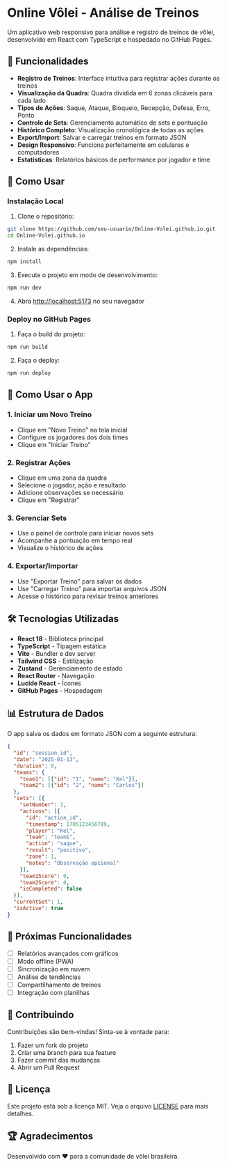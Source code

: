 # Online Vôlei - Análise de Treinos

Um aplicativo web responsivo para análise e registro de treinos de vôlei, desenvolvido em React com TypeScript e hospedado no GitHub Pages.

## 🏐 Funcionalidades

- **Registro de Treinos**: Interface intuitiva para registrar ações durante os treinos
- **Visualização da Quadra**: Quadra dividida em 6 zonas clicáveis para cada lado
- **Tipos de Ações**: Saque, Ataque, Bloqueio, Recepção, Defesa, Erro, Ponto
- **Controle de Sets**: Gerenciamento automático de sets e pontuação
- **Histórico Completo**: Visualização cronológica de todas as ações
- **Export/Import**: Salvar e carregar treinos em formato JSON
- **Design Responsivo**: Funciona perfeitamente em celulares e computadores
- **Estatísticas**: Relatórios básicos de performance por jogador e time

## 🚀 Como Usar

### Instalação Local

1. Clone o repositório:
```bash
git clone https://github.com/seu-usuario/Online-Volei.github.io.git
cd Online-Volei.github.io
```

2. Instale as dependências:
```bash
npm install
```

3. Execute o projeto em modo de desenvolvimento:
```bash
npm run dev
```

4. Abra [http://localhost:5173](http://localhost:5173) no seu navegador

### Deploy no GitHub Pages

1. Faça o build do projeto:
```bash
npm run build
```

2. Faça o deploy:
```bash
npm run deploy
```

## 📱 Como Usar o App

### 1. Iniciar um Novo Treino
- Clique em "Novo Treino" na tela inicial
- Configure os jogadores dos dois times
- Clique em "Iniciar Treino"

### 2. Registrar Ações
- Clique em uma zona da quadra
- Selecione o jogador, ação e resultado
- Adicione observações se necessário
- Clique em "Registrar"

### 3. Gerenciar Sets
- Use o painel de controle para iniciar novos sets
- Acompanhe a pontuação em tempo real
- Visualize o histórico de ações

### 4. Exportar/Importar
- Use "Exportar Treino" para salvar os dados
- Use "Carregar Treino" para importar arquivos JSON
- Acesse o histórico para revisar treinos anteriores

## 🛠️ Tecnologias Utilizadas

- **React 18** - Biblioteca principal
- **TypeScript** - Tipagem estática
- **Vite** - Bundler e dev server
- **Tailwind CSS** - Estilização
- **Zustand** - Gerenciamento de estado
- **React Router** - Navegação
- **Lucide React** - Ícones
- **GitHub Pages** - Hospedagem

## 📊 Estrutura de Dados

O app salva os dados em formato JSON com a seguinte estrutura:

```json
{
  "id": "session_id",
  "date": "2025-01-13",
  "duration": 0,
  "teams": {
    "team1": [{"id": "1", "name": "Kel"}],
    "team2": [{"id": "2", "name": "Carlos"}]
  },
  "sets": [{
    "setNumber": 1,
    "actions": [{
      "id": "action_id",
      "timestamp": 1705123456789,
      "player": "Kel",
      "team": "team1",
      "action": "saque",
      "result": "positivo",
      "zone": 1,
      "notes": "Observação opcional"
    }],
    "team1Score": 0,
    "team2Score": 0,
    "isCompleted": false
  }],
  "currentSet": 1,
  "isActive": true
}
```

## 🎯 Próximas Funcionalidades

- [ ] Relatórios avançados com gráficos
- [ ] Modo offline (PWA)
- [ ] Sincronização em nuvem
- [ ] Análise de tendências
- [ ] Compartilhamento de treinos
- [ ] Integração com planilhas

## 🤝 Contribuindo

Contribuições são bem-vindas! Sinta-se à vontade para:

1. Fazer um fork do projeto
2. Criar uma branch para sua feature
3. Fazer commit das mudanças
4. Abrir um Pull Request

## 📄 Licença

Este projeto está sob a licença MIT. Veja o arquivo [LICENSE](LICENSE) para mais detalhes.

## 🏆 Agradecimentos

Desenvolvido com ❤️ para a comunidade de vôlei brasileira.
